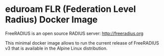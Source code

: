# eduroam FLR (Federation Level Radius) Docker Image

FreeRADIUS is an open source RADIUS server: http://freeradius.org

This minimal docker image allows to run the current release of FreeRADIUS v3 that is available in the Alpine Linux distribution. 
